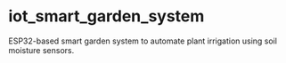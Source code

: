 # iot_smart_garden_system
ESP32-based smart garden system to automate plant irrigation using soil moisture sensors.
